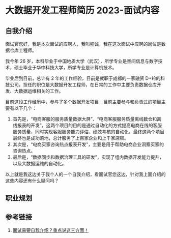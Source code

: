 # 大数据开发工程师简历 2023-面试内容


## 自我介绍


面试官您好，我是本次面试的应聘人，我叫程诚，我在这次面试中应聘的岗位是数据仓库工程师。

我今年 26 岁，本科毕业于中国地质大学（武汉），所学专业是空间信息与数字技术，硕士毕业于华中科技大学，所学专业是计算机技术。

毕业后到目前，总计有 2 年的工作经验，目前是就职于成都的一家融资 D+轮的科技公司，担任的职位是大数据开发工程师，在日常的工作中主要负责数据仓库开发、大数据运维相关的工作。

目前这段工作经历中，参与了多个数据开发项目，目前主要参与和负责过的项目主要有以下几个：
1. 首先是，“电商客服的服务质量数据大屏”、“电商客服服务质量离线数仓和离线报表的开发”，这两个项目的目的是通过自动化的方式提高电商在线的客服服务质量，同时实现客服服务能力评估、绩效考核的自动化，最终这两个项目最终也是成功落地，总计服务了上百家企业和上千家店铺。
2. 其次是，“电商买家咨询热点报表开发”，主要是用于帮助电商企业洞察买家的咨询热点。
3. 最后是，“数据同步和数据治理工具的研发”，实现了组内数据开发能力提升，以及大数据运维的自动化。


以上就是我这边关于我个人的一个自我介绍，看面试官您这边，针对我上面介绍的这些内容还有什么疑问吗？


## 职业规划


## 参考链接
1. [面试需要自我介绍？重点说这三方面！](https://www.bilibili.com/video/BV1vj411z7Kv)